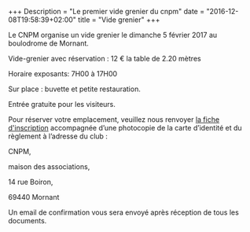 +++
Description = "Le premier vide grenier du cnpm"
date = "2016-12-08T19:58:39+02:00"
title = "Vide grenier"
+++

Le CNPM organise un vide grenier le dimanche 5 février 2017 au boulodrome de Mornant.

Vide-grenier avec réservation : 12 € la table de 2.20 mètres

Horaire exposants: 7H00 à 17H00

Sur place : buvette et petite restauration.

Entrée gratuite pour les visiteurs.

Pour réserver votre emplacement, veuillez nous renvoyer [la fiche d'inscription](/pdf/inscription_vide_grenier_particulier.pdf) accompagnée d’une photocopie de la carte d’identité et du règlement à l’adresse du club :

CNPM,

maison des associations,

14 rue Boiron,

69440 Mornant

Un email de confirmation vous sera envoyé après réception de tous les documents.

